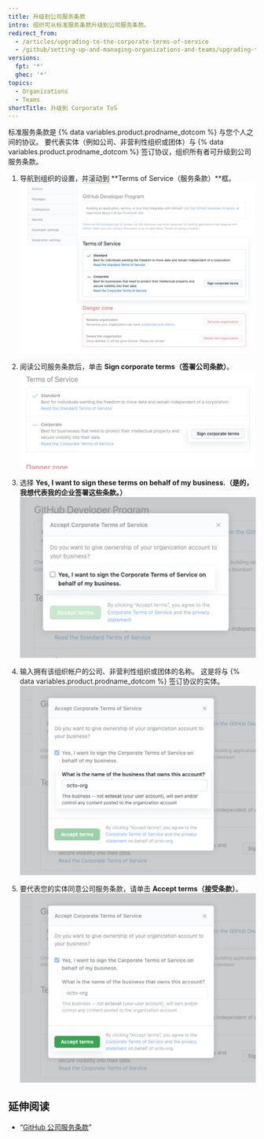 ```yaml
---
title: 升级到公司服务条款
intro: 组织可从标准服务条款升级到公司服务条款。
redirect_from:
  - /articles/upgrading-to-the-corporate-terms-of-service
  - /github/setting-up-and-managing-organizations-and-teams/upgrading-to-the-corporate-terms-of-service
versions:
  fpt: '*'
  ghec: '*'
topics:
  - Organizations
  - Teams
shortTitle: 升级到 Corporate ToS
---
```


标准服务条款是 {% data variables.product.prodname_dotcom %} 与您个人之间的协议。 要代表实体（例如公司、非营利性组织或团体）与 {% data variables.product.prodname_dotcom %} 签订协议，组织所有者可升级到公司服务条款。

1. 导航到组织的设置，并滚动到 **Terms of Service（服务条款）**框。 ![滚动到服务条款](/assets/images/help/organizations/account-settings-tos.png)

2. 阅读公司服务条款后，单击 **Sign corporate terms（签署公司条款）**。 ![选择“Sign corporate terms（签署公司条款）”](/assets/images/help/organizations/button-sign-corporate-tos.png)

3. 选择 **Yes, I want to sign these terms on behalf of my business.（是的，我想代表我的企业签署这些条款。）** ![代表您的公司签署的复选框](/assets/images/help/organizations/sign-on-behalf-business.png)
4. 输入拥有该组织帐户的公司、非营利性组织或团体的名称。 这是将与 {% data variables.product.prodname_dotcom %} 签订协议的实体。 ![企业名称字段](/assets/images/help/organizations/business-name-field.png)
5. 要代表您的实体同意公司服务条款，请单击 **Accept terms（接受条款）**。 ![接受条款按钮](/assets/images/help/organizations/accept-terms-button.png)

## 延伸阅读
- “[GitHub 公司服务条款](/free-pro-team@latest/github/site-policy/github-corporate-terms-of-service)”
